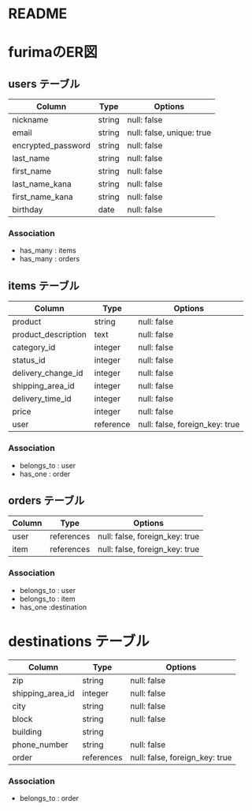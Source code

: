 # README

# furimaのER図

## users テーブル
| Column             | Type   | Options                   |
| ------------------ | ------ | ------------------------- |
| nickname           | string | null: false               |
| email              | string | null: false, unique: true |
| encrypted_password | string | null: false               |
| last_name          | string | null: false               |
| first_name         | string | null: false               |
| last_name_kana     | string | null: false               |
| first_name_kana    | string | null: false               |
| birthday           | date   | null: false               |

### Association
- has_many : items
- has_many : orders

## items テーブル
| Column             | Type      | Options                        |
| ------------------ | --------- | ------------------------------ |
| product            | string    | null: false                    |
| product_description| text      | null: false                    |
| category_id        | integer   | null: false                    |
| status_id          | integer   | null: false                    |
| delivery_change_id | integer   | null: false                    |
| shipping_area_id   | integer   | null: false                    |
| delivery_time_id   | integer   | null: false                    |
| price              | integer   | null: false                    |
| user               | reference | null: false, foreign_key: true |

### Association
- belongs_to : user
- has_one : order 

## orders テーブル
| Column             | Type       | Options                        |
| ------------------ | ---------- | ------------------------------ |
| user               | references | null: false, foreign_key: true |
| item               | references | null: false, foreign_key: true |

### Association
- belongs_to : user
- belongs_to : item
- has_one :destination

# destinations テーブル
| Column             | Type       | Options                        |
| ------------------ | ---------- | ------------------------------ |
| zip                | string     | null: false                    |
| shipping_area_id   | integer    | null: false                    |
| city               | string     | null: false                    |
| block              | string     | null: false                    |
| building           | string     |                                |
| phone_number       | string     | null: false                    |
| order              | references | null: false, foreign_key: true |

### Association
- belongs_to : order
